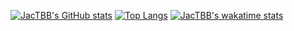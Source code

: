 [![JacTBB's GitHub stats](https://github-readme-stats.vercel.app/api?username=jactbb&count_private=true&show_icons=true&theme=tokyonight)](https://github.com/anuraghazra/github-readme-stats)
[![Top Langs](https://github-readme-stats.vercel.app/api/top-langs/?username=jactbb&layout=compact&theme=tokyonight)](https://github.com/anuraghazra/github-readme-stats)
[![JacTBB's wakatime stats](https://github-readme-stats.vercel.app/api/wakatime?username=jactbb)](https://github.com/anuraghazra/github-readme-stats)
